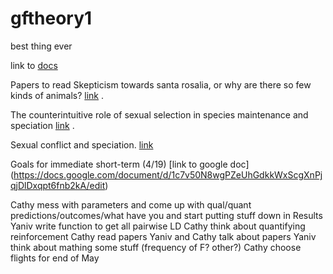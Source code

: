 # gftheory1
best thing ever

link to [docs](https://docs.google.com/document/d/18pdw5CttDYdg0V2INHVagD7uho_z5mFYnUFtDHbsCYY/edit)

Papers to read 
Skepticism towards santa rosalia, or why are there so few kinds of animals? [link](https://wp.biota.utoronto.ca/theseedsofscience/files/2015/05/Felsenstein-1981.pdf) . 

The counterintuitive role of sexual selection in species maintenance and speciation [link](https://www.pnas.org/content/111/22/8113) . 

Sexual conflict and speciation. [link](https://www.ncbi.nlm.nih.gov/pubmed/9533125)

Goals for immediate short-term (4/19) [link to google doc] (https://docs.google.com/document/d/1c7v50N8wgPZeUhGdkkWxScgXnPjqjDlDxqpt6fnb2kA/edit) 

Cathy mess with parameters and come up with qual/quant predictions/outcomes/what have you
	and start putting stuff down in Results
Yaniv write function to get all pairwise LD
Cathy think about quantifying reinforcement
Cathy read papers
Yaniv and Cathy talk about papers
Yaniv think about mathing some stuff (frequency of F? other?)
Cathy choose flights for end of May
